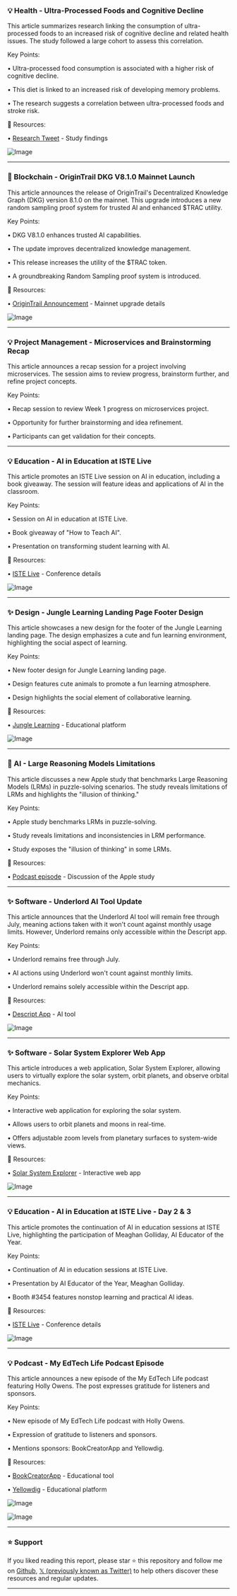 ### 💡 Health - Ultra-Processed Foods and Cognitive Decline

This article summarizes research linking the consumption of ultra-processed foods to an increased risk of cognitive decline and related health issues.  The study followed a large cohort to assess this correlation.

Key Points:

• Ultra-processed food consumption is associated with a higher risk of cognitive decline.


•  This diet is linked to an increased risk of developing memory problems.


• The research suggests a correlation between ultra-processed foods and stroke risk.



🔗 Resources:

• [Research Tweet](https://x.com/whoisjenniai/status/1938554866521035022) - Study findings


![Image](https://pbs.twimg.com/media/GuchXwPW8AA5i4_?format=jpg&name=small)


---
### 🚀 Blockchain - OriginTrail DKG V8.1.0 Mainnet Launch

This article announces the release of OriginTrail's Decentralized Knowledge Graph (DKG) version 8.1.0 on the mainnet. This upgrade introduces a new random sampling proof system for trusted AI and enhanced $TRAC utility.

Key Points:

•  DKG V8.1.0 enhances trusted AI capabilities.


• The update improves decentralized knowledge management.


• This release increases the utility of the $TRAC token.


• A groundbreaking Random Sampling proof system is introduced.



🔗 Resources:

• [OriginTrail Announcement](https://x.com/origin_trail/status/1938243919109603352) - Mainnet upgrade details


![Image](https://pbs.twimg.com/amplify_video_thumb/1938232025133015040/img/9IoPJBw6EWr8QYo7.jpg)


---
### 💡 Project Management - Microservices and Brainstorming Recap

This article announces a recap session for a project involving microservices. The session aims to review progress, brainstorm further, and refine project concepts.

Key Points:

• Recap session to review Week 1 progress on microservices project.


• Opportunity for further brainstorming and idea refinement.


•  Participants can get validation for their concepts.



---
### 💡 Education - AI in Education at ISTE Live

This article promotes an ISTE Live session on AI in education, including a book giveaway. The session will feature ideas and applications of AI in the classroom.

Key Points:

•  Session on AI in education at ISTE Live.


•  Book giveaway of "How to Teach AI".


•  Presentation on transforming student learning with AI.



🔗 Resources:

• [ISTE Live](https://x.com/hashtag/ISTELIVE?src=hashtag_click) - Conference details


![Image](https://pbs.twimg.com/media/GuU10CCWIAA4Qak?format=jpg&name=small)


---
### ✨ Design - Jungle Learning Landing Page Footer Design

This article showcases a new design for the footer of the Jungle Learning landing page. The design emphasizes a cute and fun learning environment, highlighting the social aspect of learning.

Key Points:

• New footer design for Jungle Learning landing page.


• Design features cute animals to promote a fun learning atmosphere.


•  Design highlights the social element of collaborative learning.



🔗 Resources:

• [Jungle Learning](https://x.com/junglelearning_) - Educational platform


![Image](https://pbs.twimg.com/media/GuOqylDagAQl_Pf?format=jpg&name=small)


---
### 🤖 AI - Large Reasoning Models Limitations

This article discusses a new Apple study that benchmarks Large Reasoning Models (LRMs) in puzzle-solving scenarios. The study reveals limitations of LRMs and highlights the "illusion of thinking."

Key Points:

• Apple study benchmarks LRMs in puzzle-solving.


•  Study reveals limitations and inconsistencies in LRM performance.


•  Study exposes the "illusion of thinking" in some LRMs.



🔗 Resources:

• [Podcast episode](https://x.com/iblai_/status/1937571430302093523) - Discussion of the Apple study


---
### ✨ Software - Underlord AI Tool Update

This article announces that the Underlord AI tool will remain free through July, meaning actions taken with it won't count against monthly usage limits. However, Underlord remains only accessible within the Descript app.

Key Points:

• Underlord remains free through July.


• AI actions using Underlord won't count against monthly limits.


• Underlord remains solely accessible within the Descript app.



🔗 Resources:

• [Descript App](https://x.com/DescriptApp/status/1937563118911001076) -  AI tool


![Image](https://pbs.twimg.com/amplify_video_thumb/1937562883124088832/img/qHgJuFuNJqZqBWuX.jpg)


---
### ✨ Software - Solar System Explorer Web App

This article introduces a web application, Solar System Explorer, allowing users to virtually explore the solar system, orbit planets, and observe orbital mechanics.

Key Points:

• Interactive web application for exploring the solar system.


•  Allows users to orbit planets and moons in real-time.


• Offers adjustable zoom levels from planetary surfaces to system-wide views.



🔗 Resources:

• [Solar System Explorer](https://cybercyril.com/solarsystem/) - Interactive web app


![Image](https://pbs.twimg.com/amplify_video_thumb/1937500638155272193/img/pHtyvBinDGMWrF6u.jpg)


---
### 💡 Education - AI in Education at ISTE Live - Day 2 & 3

This article promotes the continuation of AI in education sessions at ISTE Live, highlighting the participation of Meaghan Golliday, AI Educator of the Year.

Key Points:

•  Continuation of AI in education sessions at ISTE Live.


•  Presentation by AI Educator of the Year, Meaghan Golliday.


•  Booth #3454 features nonstop learning and practical AI ideas.



🔗 Resources:

• [ISTE Live](https://x.com/ISTEofficial) - Conference details


![Image](https://pbs.twimg.com/amplify_video_thumb/1936103891256360960/img/Gku-_W0PUsY5XhLR.jpg)


---
### 💡 Podcast - My EdTech Life Podcast Episode

This article announces a new episode of the My EdTech Life podcast featuring Holly Owens.  The post expresses gratitude for listeners and sponsors.

Key Points:

• New episode of My EdTech Life podcast with Holly Owens.


•  Expression of gratitude to listeners and sponsors.


•  Mentions sponsors: BookCreatorApp and Yellowdig.



🔗 Resources:

• [BookCreatorApp](https://x.com/BookCreatorApp) - Educational tool


• [Yellowdig](https://x.com/Yellowdig) - Educational platform


![Image](https://pbs.twimg.com/media/Gt5MimQWUAAvktb?format=jpg&name=small)


![Image](https://pbs.twimg.com/media/Gt5MimQXQAAykA9?format=jpg&name=small)


---

### ⭐️ Support

If you liked reading this report, please star ⭐️ this repository and follow me on [Github](https://github.com/Drix10), [𝕏 (previously known as Twitter)](https://x.com/DRIX_10_) to help others discover these resources and regular updates.

---
